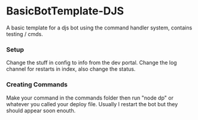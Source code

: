 # BasicBotTemplate-DJS
A basic template for a djs bot using the command handler system, contains testing / cmds.

### Setup
Change the stuff in config to info from the dev portal.
Change the log channel for restarts in index, also change the status.

### Creating Commands
Make your command in the commands folder then run "node dp" or whatever you called your deploy file.
Usually I restart the bot but they should appear soon enouth.
